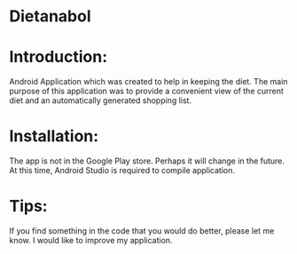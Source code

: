# Dietanabol
# Introduction:
Android Application which was created to help in keeping the diet. 
The main purpose of this application was to provide a convenient view of the current diet and an automatically generated shopping list.

# Installation:
The app is not in the Google Play store. Perhaps it will change in the future. At this time, Android Studio is required to compile application.

# Tips:
If you find something in the code that you would do better, please let me know. I would like to improve my application.
